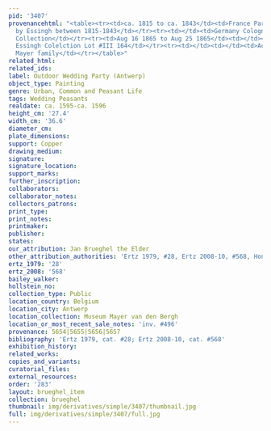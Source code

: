 ```yaml
---
pid: '3407'
provenancehtml: "<table><tr><td>ca. 1815 to ca. 1843</td><td>France Paris</td><td>Acquired
  by Essingh between 1815-1843</td></tr><tr><td></td><td>Germany Cologne</td><td>Essingh
  Collection</td></tr><tr><td>Aug 16 1865 to Aug 25 1865</td><td></td><td>Sale from
  Essingh Colelction Lot #III 164</td></tr><tr><td></td><td></td><td>Acquired by the
  Mayer family</td></tr></table>"
related_html:
related_ids:
label: Outdoor Wedding Party (Antwerp)
object_type: Painting
genre: Urban, Common and Peasant Life
tags: Wedding Peasants
realdate: ca. 1595-ca. 1596
height_cm: '27.4'
width_cm: '36.6'
diameter_cm:
plate_dimensions:
support: Copper
drawing_medium:
signature:
signature_location:
support_marks:
further_inscription:
collaborators:
collaborator_notes:
collectors_patrons:
print_type:
print_notes:
printmaker:
publisher:
states:
our_attribution: Jan Brueghel the Elder
other_attribution_authorities: 'Ertz 1979, #28, Ertz 2008-10, #568, Honig database'
ertz_1979: '28'
ertz_2008: '568'
bailey_walker:
hollstein_no:
collection_type: Public
location_country: Belgium
location_city: Antwerp
location_collection: Museum Mayer van den Bergh
location_or_most_recent_sale_notes: 'inv. #496'
provenance: 5654|5655|5656|5657
bibliography: 'Ertz 1979, cat. #28; Ertz 2008-10, cat. #568'
exhibition_history:
related_works:
copies_and_variants:
curatorial_files:
external_resources:
order: '283'
layout: brueghel_item
collection: brueghel
thumbnail: img/derivatives/simple/3407/thumbnail.jpg
full: img/derivatives/simple/3407/full.jpg
---
```

